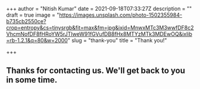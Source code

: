 +++
author = "Nitish Kumar"
date = 2021-09-18T07:33:27Z
description = ""
draft = true
image = "https://images.unsplash.com/photo-1502355984-b735cb2550ce?crop=entropy&cs=tinysrgb&fit=max&fm=jpg&ixid=MnwxMTc3M3wwfDF8c2VhcmNofDF8fHRoYW5rJTIweW91fGVufDB8fHx8MTYzMTk3MDEwOQ&ixlib=rb-1.2.1&q=80&w=2000"
slug = "thank-you"
title = "Thank you!"

+++


## Thanks for contacting us. We'll get back to you in some time.




